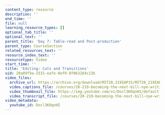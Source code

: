```yaml
---
content_type: resource
description: ''
end_time: ''
file: null
learning_resource_types: []
optional_tab_title: ''
optional_text: ''
parent_title: 'Day 7: Table-read and Post-production'
parent_type: CourseSection
related_resources_text: ''
resource_index_text: ''
resourcetype: Video
start_time: ''
title: 'Editing: Cuts and Transitions'
uid: 20a09f9a-2531-eafe-0ef9-8f063284c13b
video_files:
  archive_url: https://archive.org/download/MIT20.219IAP15/MIT20_219IAP15_D07P2_300k.mp4
  video_captions_file: /courses/20-219-becoming-the-next-bill-nye-writing-and-hosting-the-educational-show-january-iap-2015/7c66b14e96e95efca2f98bc672d6a1eb_Docl3KOqnHI.vtt
  video_thumbnail_file: https://img.youtube.com/vi/Docl3KOqnHI/default.jpg
  video_transcript_file: /courses/20-219-becoming-the-next-bill-nye-writing-and-hosting-the-educational-show-january-iap-2015/17633c406604695731ccb75dd8abcd19_Docl3KOqnHI.pdf
video_metadata:
  youtube_id: Docl3KOqnHI
---
```

